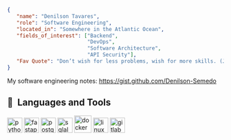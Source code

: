 <!-- ## Hi there<img src="https://media.giphy.com/media/hvRJCLFzcasrR4ia7z/giphy.gif" width="30px"/> -->
```json
{
   "name": "Denilson Tavares",
   "role": "Software Engineering",
   "located_in": "Somewhere in the Atlantic Ocean",
   "fields_of_interest": ["Backend",
                          "DevOps",
                          "Software Architecture",
                          "API Security"],
   "Fav Quote": "Don’t wish for less problems, wish for more skills. (John Earl Shoaff)"
}
```

My software engineering notes: https://gist.github.com/Denilson-Semedo


<h2> 🚀 &nbsp;Languages and Tools</h2>
<p align="left">
<img src="https://cdn.jsdelivr.net/gh/devicons/devicon/icons/python/python-original.svg" alt="python" width="35" height="35"/> 
<img src="https://cdn.jsdelivr.net/gh/devicons/devicon/icons/fastapi/fastapi-original.svg" alt="fastapi" width="35" height="35"/>  
<img src="https://cdn.jsdelivr.net/gh/devicons/devicon/icons/postgresql/postgresql-original.svg" alt="postgresql" width="35" height="35"/>  
<img src="https://cdn.jsdelivr.net/gh/devicons/devicon/icons/sqlalchemy/sqlalchemy-original.svg" alt="sqlalchemy" width="35" height="35"/>  
<img src="https://cdn.jsdelivr.net/gh/devicons/devicon/icons/docker/docker-original.svg" alt="docker" width="40" height="40"/> 
<img src="https://cdn.jsdelivr.net/gh/devicons/devicon/icons/linux/linux-original.svg" alt="linux" width="35" height="35"/>   
<img src="https://cdn.jsdelivr.net/gh/devicons/devicon/icons/gitlab/gitlab-original.svg" alt="gitlab" width="35" height="35"/>          
</p>
